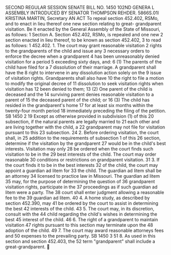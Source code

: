 SECOND REGULAR SESSION
SENATE BILL NO. 1450
102ND GENERA L ASSEMBLY
INTRODUCED BY SENATOR THOMPSON REHDER.
5866S.01I KRISTINA MARTIN, Secretary
AN ACT
To repeal section 452.402, RSMo, and to enact in lieu thereof one new section relating to great-
grandparent visitation.
Be it enacted by the General Assembly of the State of Missouri, as follows:
1 Section A. Section 452.402, RSMo, is repealed and one new
2 section enacted in lieu thereof, to be known as section 452.402,
3 to read as follows:
1 452.402. 1. The court may grant reasonable visitation
2 rights to the grandparents of the child and issue any
3 necessary orders to enforce the decree when a grandparent
4 has been unreasonably denied visitation for a period
5 exceeding sixty days, and:
6 (1) The parents of the child have filed for a
7 dissolution of their marriage. A grandparent shall have the
8 right to intervene in any dissolution action solely on the
9 issue of visitation rights. Grandparents shall also have
10 the right to file a motion to modify the original decree of
11 dissolution to seek visitation rights when visitation has
12 been denied to them;
13 (2) One parent of the child is deceased and the
14 surviving parent denies reasonable visitation to a parent of
15 the deceased parent of the child; or
16 (3) The child has resided in the grandparent's home
17 for at least six months within the twenty-four month period
18 immediately preceding the filing of the petition.
SB 1450 2
19 Except as otherwise provided in subdivision (1) of this
20 subsection, if the natural parents are legally married to
21 each other and are living together with the child, a
22 grandparent may not file for visitation pursuant to this
23 subsection.
24 2. Before ordering visitation, the court shall, in
25 addition to the requirements of subsection 1 of this
26 section, determine if the visitation by the grandparent
27 would be in the child's best interests. Visitation may only
28 be ordered when the court finds such visitation to be in the
29 best interests of the child. The court may order reasonable
30 conditions or restrictions on grandparent visitation.
31 3. If the court finds it to be in the best interests
32 of the child, the court may appoint a guardian ad litem for
33 the child. The guardian ad litem shall be an attorney
34 licensed to practice law in Missouri. The guardian ad litem
35 may, for the purpose of determining the question of
36 grandparent visitation rights, participate in the
37 proceedings as if such guardian ad litem were a party. The
38 court shall enter judgment allowing a reasonable fee to the
39 guardian ad litem.
40 4. A home study, as described by section 452.390, may
41 be ordered by the court to assist in determining the best
42 interests of the child.
43 5. The court may, in its discretion, consult with the
44 child regarding the child's wishes in determining the best
45 interest of the child.
46 6. The right of a grandparent to maintain visitation
47 rights pursuant to this section may terminate upon the
48 adoption of the child.
49 7. The court may award reasonable attorneys fees and
50 expenses to the prevailing party.
SB 1450 3
51 8. As used in this section and section 452.403, the
52 term "grandparent" shall include a great-grandparent.
